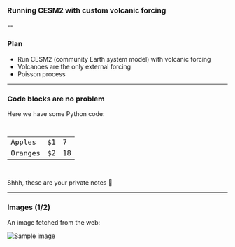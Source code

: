 <!-- .slide: data-background="#000" -->

### Running CESM2 with custom volcanic forcing

--

<!-- .slide: data-background="#ff8888" -->

### Plan

- Run CESM2 (community Earth system model) with volcanic forcing
- Volcanoes are the only external forcing
- Poisson process

---

### Code blocks are no problem

Here we have some Python code:

<pre><code data-line-numbers="3,8-10">
<table>
  <tr>
    <td>Apples</td>
    <td>$1</td>
    <td>7</td>
  </tr>
  <tr>
    <td>Oranges</td>
    <td>$2</td>
    <td>18</td>
  </tr>
</table>
</code></pre>

<aside class="notes">
    Shhh, these are your private notes 📝
</aside>

---

<!-- .slide: data-background="https://github.com/engeir/presentations/raw/main/2022/uit-climate-meeting/AEROD_v_simple.png" -->

### Images (1/2)

An image fetched from the web:

![Sample image](https://upload.wikimedia.org/wikipedia/commons/thumb/4/4f/The_Young_Cicero_Reading.jpg/316px-The_Young_Cicero_Reading.jpg)

